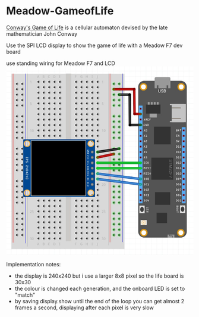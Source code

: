 # Meadow-GameofLife
<a href="https://en.wikipedia.org/wiki/Conway%27s_Game_of_Life">Conway's Game of Life</a>
is a cellular automaton devised by the late mathematician John Conway

Use the SPI LCD display to show the game of life with a Meadow F7 dev board

use standing wiring for Meadow F7 and LCD
![Meadow Frizing](/MeadowGameofLife/st7789_fritzing.jpg)

Implementation notes:
* the display is 240x240 but i use a larger 8x8 pixel so the life board is 30x30
* the colour is changed each generation, and the onboard LED is set to "match"
* by saving display.show until the end of the loop you can get almost 2 frames a second, displaying after each pixel is very slow
